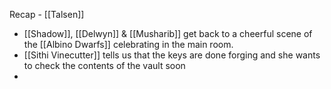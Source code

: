 Recap - [[Talsen]]

- [[Shadow]], [[Delwyn]] & [[Musharib]] get back to a cheerful scene of the [[Albino Dwarfs]] celebrating in the main room.
- [[Sithi Vinecutter]] tells us that the keys are done forging and she wants to check the contents of the vault soon
- 